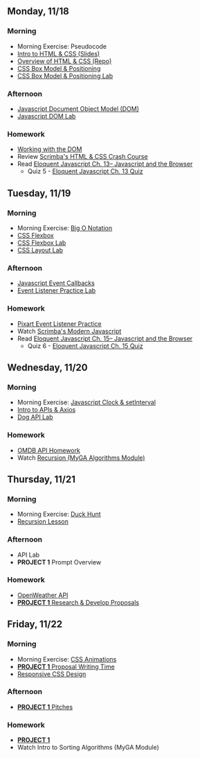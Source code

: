 ## Monday, 11/18

### Morning
* Morning Exercise: Pseudocode
* [Intro to HTML & CSS (Slides)](https://docs.google.com/presentation/d/1VYPRVNqyNpXPD_jOF8RI_Y5hkHQo8N_I6kGUnHu7zN0/edit#slide=id.g3ffd56f2e3_1_218)
* [Overview of HTML & CSS (Repo)](https://git.generalassemb.ly/sei-nyc-cheetahs/html-css)
* [CSS Box Model & Positioning ](https://git.generalassemb.ly/sei-nyc-cheetahs/css-box-model-and-positioning)
* [CSS Box Model & Positioning Lab](https://git.generalassemb.ly/sei-nyc-cheetahs/box-model-positioning-practice)

### Afternoon
* [Javascript Document Object Model (DOM)](https://git.generalassemb.ly/sei-nyc-cheetahs/js-dom)
* [Javascript DOM Lab](https://git.generalassemb.ly/sei-nyc-cheetahs/js-dom-quotes-lab)

### Homework
* [Working with the DOM](https://git.generalassemb.ly/sei-nyc-cheetahs/dom-practice)
* Review [Scrimba's HTML & CSS Crash Course](https://scrimba.com/g/ghtmlcss)
* Read [Eloquent Javascript Ch. 13– Javascript and the Browser](https://eloquentjavascript.net/13_browser.html)
  * Quiz 5 - [Eloquent Javascript Ch. 13 Quiz](https://docs.google.com/forms/d/e/1FAIpQLSf6a_fiiAL_cKGDRy94MtIyifDxjaDmnsGVPAtULfbhn0AxPQ/viewform)
  
## Tuesday, 11/19

### Morning
* Morning Exercise: [Big O Notation](https://git.generalassemb.ly/sei-nyc-cheetahs/big-o-notation)
* [CSS Flexbox](https://git.generalassemb.ly/sei-nyc-cheetahs/design)
* [CSS Flexbox Lab](https://git.generalassemb.ly/sei-nyc-cheetahs/design)
* [CSS Layout Lab](https://git.generalassemb.ly/sei-nyc-cheetahs/css-layout-lab)

### Afternoon
* [Javascript Event Callbacks](https://git.generalassemb.ly/sei-nyc-cheetahs/js-events-callbacks)
* [Event Listener Practice Lab](https://git.generalassemb.ly/sei-nyc-cheetahs/event-listener-demo)

### Homework
* [Pixart Event Listener Practice](https://git.generalassemb.ly/sei-nyc-cheetahs/pixart_js)
* Watch [Scrimba's Modern Javascript](https://scrimba.com/g/ges6)
* Read [Eloquent Javascript Ch. 15– Javascript and the Browser](https://eloquentjavascript.net/13_browser.html)
  * Quiz 6 - [Eloquent Javascript Ch. 15 Quiz](https://forms.gle/xyx1fDcBGZpuHxB57)


## Wednesday, 11/20

### Morning
* Morning Exercise: [Javascript Clock & setInterval](https://git.generalassemb.ly/sei-nyc-cheetahs/javascript-clock-and-timer)
* [Intro to APIs & Axios](https://git.generalassemb.ly/sei-nyc-cheetahs/intro-to-apis)
* [Dog API Lab](https://git.generalassemb.ly/sei-nyc-cheetahs/dog-api-lab)

### Homework
* [OMDB API Homework](https://git.generalassemb.ly/sei-nyc-cheetahs/omdb-movies)
* Watch [Recursion (MyGA Algorithms Module)](https://my.generalassemb.ly/assignments/4c2e1e93-9deb-4ed0-bf17-505c23119d84)

## Thursday, 11/21

### Morning
* Morning Exercise: [Duck Hunt](https://git.generalassemb.ly/sei-nyc-cheetahs/duck-hunt)
* [Recursion Lesson](https://git.generalassemb.ly/sei-nyc-cheetahs/Recursion-Lesson)

### Afternoon
* API Lab
* **PROJECT 1** Prompt Overview

### Homework
* [OpenWeather API](https://git.generalassemb.ly/sei-nyc-cheetahs/open-weather-api-exercise)
* [**PROJECT 1** Research & Develop Proposals](https://git.generalassemb.ly/sei-nyc-cheetahs/project_1)

## Friday, 11/22

### Morning
* Morning Exercise: [CSS Animations](https://git.generalassemb.ly/sei-nyc-cheetahs/css-animations)
* [**PROJECT 1** Proposal Writing Time](https://git.generalassemb.ly/sei-nyc-cheetahs/project_1)
* [Responsive CSS Design](https://git.generalassemb.ly/sei-nyc-cheetahs/omdb-css-lab)

### Afternoon
* [**PROJECT 1** Pitches](https://git.generalassemb.ly/sei-nyc-cheetahs/project_1)

### Homework
* [**PROJECT 1**](https://git.generalassemb.ly/sei-nyc-cheetahs/project_1)
* Watch Intro to Sorting Algorithms (MyGA Module)